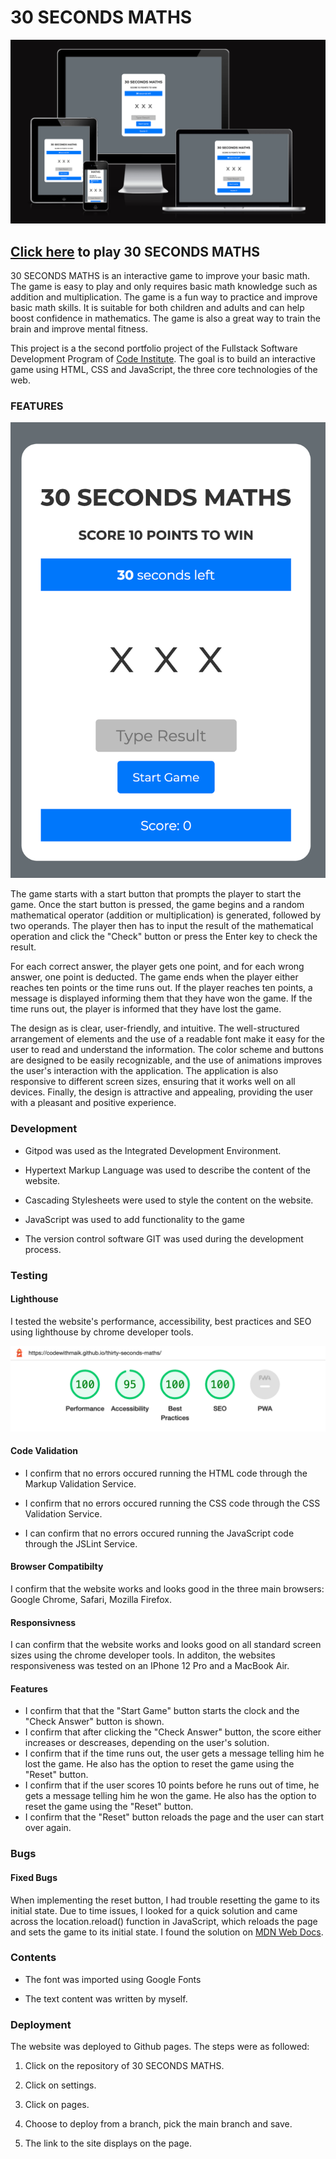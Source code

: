 # 30 SECONDS MATHS

![Am I responsive image](assets/images/thirty-seconds-maths.png)

## [Click here](https://codewithmaik.github.io/thirty-seconds-maths/) to play 30 SECONDS MATHS

30 SECONDS MATHS is an interactive game to improve your basic math. The game is easy to play and only requires basic math knowledge such as addition and multiplication. The game is a fun way to practice and improve basic math skills. It is suitable for both children and adults and can help boost confidence in mathematics. The game is also a great way to train the brain and improve mental fitness.

This project is a the second portfolio project of the Fullstack Software Development Program of [Code Institute](https://codeinstitute.net/de/). The goal is to build an interactive game using HTML, CSS and JavaScript, the three core technologies of the web.

### FEATURES

![Image of the application](assets/images/application-image.png)

The game starts with a start button that prompts the player to start the game. Once the start button is pressed, the game begins and a random mathematical operator (addition or multiplication) is generated, followed by two operands. The player then has to input the result of the mathematical operation and click the "Check" button or press the Enter key to check the result.

For each correct answer, the player gets one point, and for each wrong answer, one point is deducted. The game ends when the player either reaches ten points or the time runs out. If the player reaches ten points, a message is displayed informing them that they have won the game. If the time runs out, the player is informed that they have lost the game.

The design as is clear, user-friendly, and intuitive. The well-structured arrangement of elements and the use of a readable font make it easy for the user to read and understand the information. The color scheme and buttons are designed to be easily recognizable, and the use of animations improves the user's interaction with the application. The application is also responsive to different screen sizes, ensuring that it works well on all devices. Finally, the design is attractive and appealing, providing the user with a pleasant and positive experience.

### Development

- Gitpod was used as the Integrated Development Environment.

- Hypertext Markup Language was used to describe the content of the website.

- Cascading Stylesheets were used to style the content on the website.

- JavaScript was used to add functionality to the game

- The version control software GIT was used during the development process.

### Testing

#### Lighthouse

I tested the website's performance, accessibility, best practices and SEO using lighthouse by chrome developer tools.

![Lighthouse performance](assets/images/lighthouse.png)

#### Code Validation

- I confirm that no errors occured running the HTML code through the Markup Validation Service.

- I confirm that no errors occured running the CSS code through the CSS Validation Service.

- I can confirm that no errors occured running the JavaScript code through the JSLint Service.

#### Browser Compatibilty

I confirm that the website works and looks good in the three main browsers: Google Chrome, Safari, Mozilla Firefox.

#### Responsivness

I can confirm that the website works and looks good on all standard screen sizes using the chrome developer tools. In additon, the websites responsiveness was tested on an IPhone 12 Pro and a MacBook Air.

#### Features

- I confirm that that the "Start Game" button starts the clock and the "Check Answer" button is shown.
- I confirm that after clicking the "Check Answer" button, the score either increases or descreases, depending on the user's solution.
- I confirm that if the time runs out, the user gets a message telling him he lost the game. He also has the option to reset the game using the "Reset" button.
- I confirm that if the user scores 10 points before he runs out of time, he gets a message telling him he won the game. He also has the option to reset the game using the "Reset" button.
- I confirm that the "Reset" button reloads the page and the user can start over again.

### Bugs

#### Fixed Bugs

When implementing the reset button, I had trouble resetting the game to its initial state. Due to time issues, I looked for a quick solution and came across the location.reload() function in JavaScript, which reloads the page and sets the game to its initial state. I found the solution on [MDN Web Docs](https://developer.mozilla.org/en-US/docs/Web/API/Location/reload).

### Contents

- The font was imported using Google Fonts

- The text content was written by myself.

### Deployment

The website was deployed to Github pages. The steps were as followed:

1. Click on the repository of 30 SECONDS MATHS.

2. Click on settings.

3. Click on pages.

4. Choose to deploy from a branch, pick the main branch and save.

5. The link to the site displays on the page.


